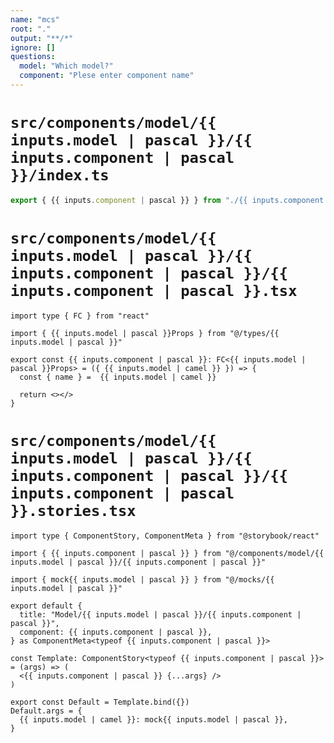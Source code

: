 ```yaml
---
name: "mcs"
root: "."
output: "**/*"
ignore: []
questions:
  model: "Which model?"
  component: "Plese enter component name"
---
```


# `src/components/model/{{ inputs.model | pascal }}/{{ inputs.component | pascal }}/index.ts`

```ts
export { {{ inputs.component | pascal }} } from "./{{ inputs.component | pascal }}"
```

# `src/components/model/{{ inputs.model | pascal }}/{{ inputs.component | pascal }}/{{ inputs.component | pascal }}.tsx`

```tsx
import type { FC } from "react"

import { {{ inputs.model | pascal }}Props } from "@/types/{{ inputs.model | pascal }}"

export const {{ inputs.component | pascal }}: FC<{{ inputs.model | pascal }}Props> = ({ {{ inputs.model | camel }} }) => {
  const { name } =  {{ inputs.model | camel }}

  return <></>
}
```

# `src/components/model/{{ inputs.model | pascal }}/{{ inputs.component | pascal }}/{{ inputs.component | pascal }}.stories.tsx`

```tsx
import type { ComponentStory, ComponentMeta } from "@storybook/react"

import { {{ inputs.component | pascal }} } from "@/components/model/{{ inputs.model | pascal }}/{{ inputs.component | pascal }}"

import { mock{{ inputs.model | pascal }} } from "@/mocks/{{ inputs.model | pascal }}"

export default {
  title: "Model/{{ inputs.model | pascal }}/{{ inputs.component | pascal }}",
  component: {{ inputs.component | pascal }},
} as ComponentMeta<typeof {{ inputs.component | pascal }}>

const Template: ComponentStory<typeof {{ inputs.component | pascal }}> = (args) => (
  <{{ inputs.component | pascal }} {...args} />
)

export const Default = Template.bind({})
Default.args = {
  {{ inputs.model | camel }}: mock{{ inputs.model | pascal }},
}
```

